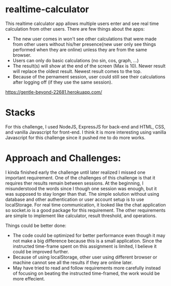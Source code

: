 # realtime-calculator

This realtime calculator app allows multiple users enter and see real time calculation from other users. There are few things about the apps:

- The new user comes in won't see other calculations that were made from other users without his/her presence(new user only see things performed when they are online) unless they are from the same browser.
- Users can only do basic calculations (no sin, cos, graph, ...)
- The result(s) will show at the end of the screen (Max is 10). Newer result will replace the oldest result. Newest result comes to the top.
- Because of the pernament session, user could still see their calculations after logging off (if they use the same session).

https://gentle-beyond-22681.herokuapp.com/

# Stacks
For this challenge, I used NodeJS, ExpressJS for back-end and HTML, CSS, and vanilla Javascript for front-end. I think it is more interesting using vanilla Javascript for this challenge since it pushed me to do more works.

# Approach and Challenges:
I kinda finished early the challenge until later realized I missed one important requirement. One of the challenges of this challenge is that it requires ther results remain between sessions. At the beginning, I misunderstood the words since I though one session was enough, but it was supposed to stay longer than that. The simple solution without using database and other authentication or user account setup is to use localStorage. For real time communication, it looked like the chat application so socket.io is a good package for this requirement. The other requirements are simple to implement like calculator, result threshold, and operations.

Things could be better done:
- The code could be optimized for better performance even though it may not make a big difference because this is a small application. Since the instructed time-frame spent on this assignment is limited, I believe it could be improved further.
- Because of using localStorage, other user using different browser or machine cannot see all the results if they are online later. 
- May have tried to read and follow requirements more carefully instead of focusing on beating the instructed time-framed, the work would be more effecient.
